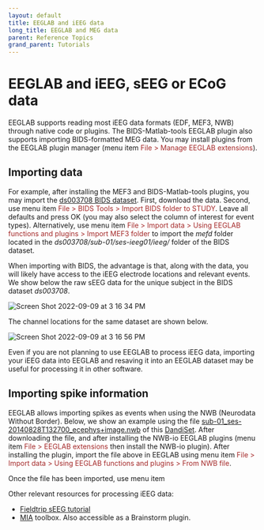 ```yaml
---
layout: default
title: EEGLAB and iEEG data
long_title: EEGLAB and MEG data
parent: Reference Topics
grand_parent: Tutorials
---
```

EEGLAB and iEEG, sEEG or ECoG data
====================

EEGLAB supports reading most iEEG data formats (EDF, MEF3, NWB) through native code 
or plugins. The BIDS-Matlab-tools EEGLAB plugin
also supports importing BIDS-formatted MEG data. You may install plugins from the EEGLAB plugin manager (menu item <span style="color: brown">File > Manage EEGLAB extensions</span>). 

## Importing data

For example, after installing the MEF3 and BIDS-Matlab-tools plugins, you may import the 
[ds003708 BIDS dataset](https://nemar.org/dataexplorer/detail?dataset_id=ds003708&processed=0). 
First, download the data. Second, use menu item <span style="color: brown">File > BIDS Tools > Import BIDS folder to STUDY</span>. 
Leave all defaults and press OK (you may also select the column of interest for event types). Alternatively, use
menu item <span style="color: brown">File > Import data > Using EEGLAB functions and plugins > Import MEF3 folder</span> to import the <i>mefd</i> 
folder located in the <i>ds003708/sub-01/ses-ieeg01/ieeg/</i> folder of the BIDS dataset.

When importing with BIDS, the advantage is that, along with the data, you will likely have access to the iEEG electrode locations and relevant events. We show below the raw sEEG data for the unique subject in the BIDS dataset <i>ds003708</i>.

![Screen Shot 2022-09-09 at 3 16 34 PM](https://user-images.githubusercontent.com/1872705/189453192-66169ca9-174b-419c-ba7b-2bada4cbda91.png)

The channel locations for the same dataset are shown below.

![Screen Shot 2022-09-09 at 3 16 56 PM](https://user-images.githubusercontent.com/1872705/189453262-e942a285-b19f-455e-aad0-b38bbc62d0dd.png)

Even if you are not planning to use EEGLAB to process iEEG data, importing your iEEG data into EEGLAB and resaving it into an EEGLAB dataset may be useful for processing it in other software.

## Importing spike information

EEGLAB allows importing spikes as events when using the NWB (Neurodata Without Border). Below, we show an example using the file [sub-01_ses-20140828T132700_ecephys+image.nwb](https://api.dandiarchive.org/api/assets/94ba06fc-c870-4698-9c31-f403ee733887/download/) of this [DandiSet](https://dandiarchive.org/dandiset/000576/). After downloading the file, and after installing the NWB-io EEGLAB plugins (menu item <span style="color: brown">File > EEGLAB extensions</span> then install the NWB-io plugin). After installing the plugin, import the file above in EEGLAB using menu item <span style="color: brown">File > Import data > Using EEGLAB functions and plugins > From NWB file</span>.

Once the file has been imported, use menu item 

Other relevant resources for processing iEEG data:
- [Fieldtrip sEEG tutorial](https://www.fieldtriptoolbox.org/tutorial/human_ecog/)
- [MIA](http://www.neurotrack.fr/mia/) toolbox. Also accessible as a Brainstorm plugin.
